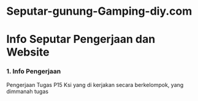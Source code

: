 # Seputar-gunung-Gamping-diy.com

<h1>Info Seputar Pengerjaan dan Website</h1>

<h3>1. Info Pengerjaan</h3>
<div>
<p>
  Pengerjaan Tugas P15 Ksi yang di kerjakan secara berkelompok, yang dimmanah tugas
</p>
</div>
